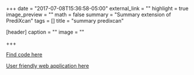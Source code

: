 +++
date = "2017-07-08T15:36:58-05:00"
external_link = ""
highlight = true
image_preview = ""
math = false
summary = "Summary extension of PrediXcan"
tags = []
title = "summary predixcan"

[header]
  caption = ""
  image = ""

+++

[Find code here](https://github.com/hakyimlab/MetaXcan)

[User friendly web application here](https://cloud.hakyimlab.org)
